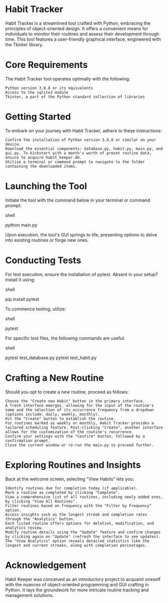 # Habit Tracker
Habit Tracker is a streamlined tool crafted with Python, embracing the principles of object-oriented design. It offers a convenient means for individuals to monitor their routines and assess their development through time. This tool features a user-friendly graphical interface, engineered with the Tkinter library.

# Core Requirements

The Habit Tracker tool operates optimally with the following:

    Python version 3.8.8 or its equivalents
    Access to the sqlite3 module
    Tkinter, a part of the Python standard collection of libraries

# Getting Started

To embark on your journey with Habit Tracker, adhere to these instructions:

    Confirm the installation of Python version 3.8.8 or similar on your device.
    Download the essential components: database.py, habit.py, main.py, and gui.py. To kickstart with a month's worth of preset routine data, ensure to acquire habit_keeper.db.
    Utilize a terminal or command prompt to navigate to the folder containing the downloaded items.

# Launching the Tool

Initiate the tool with the command below in your terminal or command prompt:

shell

python main.py

Upon execution, the tool's GUI springs to life, presenting options to delve into existing routines or forge new ones.

# Conducting Tests

For test execution, ensure the installation of pytest. Absent in your setup? Install it using:

shell

pip install pytest

To commence testing, utilize:

shell

pytest

For specific test files, the following commands are useful:

shell

pytest test_database.py
pytest test_habit.py

# Crafting a New Routine

Should you opt to create a new routine, proceed as follows:

    Choose the "Create new Habit" button in the primary interface.
    A fresh interface emerges, allowing for the input of the routine's name and the selection of its occurrence frequency from a dropdown (options include: daily, weekly, monthly).
    Hit the "Create" button to establish the routine.
    For routines marked as weekly or monthly, Habit Tracker provides a tailored scheduling feature. Post-clicking "Create", another interface allows for the customization of the routine's recurrence.
    Confirm your settings with the "Confirm" button, followed by a confirmation prompt.
    Close the current window or re-run the main.py to proceed further.

# Exploring Routines and Insights

Back at the welcome screen, selecting "View Habits" lets you:

    Identify routines due for completion today (if applicable).
    Mark a routine as completed by clicking "Complete".
    View a comprehensive list of all routines, including newly added ones, by clicking "View All Routines".
    Filter routines based on frequency with the "Filter by Frequency" option.
    Access insights such as the longest streak and completion rates through the "Analytics" button.
    Each listed routine offers options for deletion, modification, and analytics review.
    Modify routine details using the "Update" feature and confirm changes by clicking again on "Update" (refresh the interface to see updates).
    The "View Analytics" option reveals detailed statistics like the longest and current streaks, along with completion percentages.

# Acknowledgement

Habit Keeper was conceived as an introductory project to acquaint oneself with the nuances of object-oriented programming and GUI crafting in Python. It lays the groundwork for more intricate routine tracking and management solutions.

